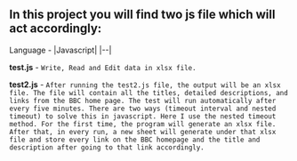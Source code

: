 ## In this project you will find two js file which will act accordingly:

Language - |Javascript|
|--|

**test.js** - `Write, Read and Edit data in xlsx file.`

**test2.js** - `After running the test2.js file, the output will be an xlsx file. The file will contain all the titles, detailed descriptions, and links from the BBC home page. The test will run automatically after every five minutes. There are two ways (timeout interval and nested timeout) to solve this in javascript. Here I use the nested timeout method. For the first time, the program will generate an xlsx file. After that, in every run, a new sheet will generate under that xlsx file and store every link on the BBC homepage and the title and description after going to that link accordingly.`
